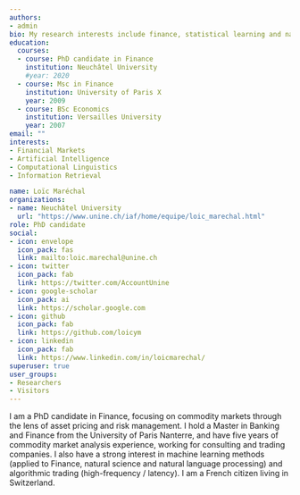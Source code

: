 ```yaml
---
authors:
- admin
bio: My research interests include finance, statistical learning and natural science inspired data applied to finance.
education:
  courses:
  - course: PhD candidate in Finance
    institution: Neuchâtel University
    #year: 2020
  - course: Msc in Finance
    institution: University of Paris X
    year: 2009
  - course: BSc Economics
    institution: Versailles University
    year: 2007
email: ""
interests:
- Financial Markets
- Artificial Intelligence
- Computational Linguistics
- Information Retrieval

name: Loïc Maréchal
organizations:
- name: Neuchâtel University
  url: "https://www.unine.ch/iaf/home/equipe/loic_marechal.html"
role: PhD candidate
social:
- icon: envelope
  icon_pack: fas
  link: mailto:loic.marechal@unine.ch
- icon: twitter
  icon_pack: fab
  link: https://twitter.com/AccountUnine
- icon: google-scholar
  icon_pack: ai
  link: https://scholar.google.com
- icon: github
  icon_pack: fab
  link: https://github.com/loicym
- icon: linkedin
  icon_pack: fab
  link: https://www.linkedin.com/in/loicmarechal/
superuser: true
user_groups:
- Researchers
- Visitors
---
```

 
I am a PhD candidate in Finance, focusing on commodity markets through the lens of asset pricing and risk management. I hold a Master in Banking and Finance from the University of Paris Nanterre, and have five years of commodity market analysis experience, working for consulting and trading companies. I also have a strong interest in machine learning methods (applied to Finance, natural science and natural language processing) and algorithmic trading (high-frequency / latency). I am a French citizen living in Switzerland.
